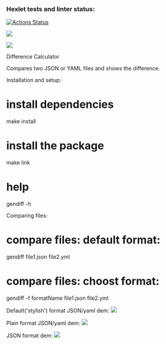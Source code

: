### Hexlet tests and linter status:
[![Actions Status](https://github.com/DenisDVM/frontend-project-46/workflows/hexlet-check/badge.svg)](https://github.com/DenisDVM/frontend-project-46/actions)

<a href="https://codeclimate.com/github/DenisDVM/frontend-project-46/maintainability"><img src="https://api.codeclimate.com/v1/badges/50f22d9a250ea6dff5aa/maintainability" /></a>

<a href="https://codeclimate.com/github/DenisDVM/frontend-project-46/test_coverage"><img src="https://api.codeclimate.com/v1/badges/50f22d9a250ea6dff5aa/test_coverage" /></a>

Difference Calculator

Compares two JSON or YAML files and shows the difference.

Installation and setup:

# install dependencies
make install

# install the package
make link

# help
gendiff -h

Comparing files:

# compare files: default format:
gendiff file1.json file2.yml

# compare files: choost format:
gendiff -f formatName file1.json file2.yml

Default('stylish') format JSON/yaml dem:
<a href="https://asciinema.org/a/VJyTxaHBVKYMFm1Mu4EcKuC9A" target="_blank"><img src="https://asciinema.org/a/VJyTxaHBVKYMFm1Mu4EcKuC9A.svg" /></a>

Plain format JSON/yaml dem:
<a href="https://asciinema.org/a/EqHI5wNk0Vrebu6W77Ae7K7xg" target="_blank"><img src="https://asciinema.org/a/EqHI5wNk0Vrebu6W77Ae7K7xg.svg" /></a>

JSON format dem:
<a href="https://asciinema.org/a/fZKtQxYZcxbU704cLFjmnstIY" target="_blank"><img src="https://asciinema.org/a/fZKtQxYZcxbU704cLFjmnstIY.svg" /></a>